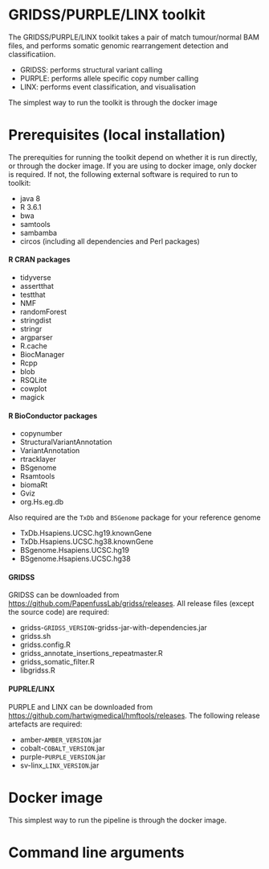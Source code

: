 
# GRIDSS/PURPLE/LINX toolkit

The GRIDSS/PURPLE/LINX toolkit takes a pair of match tumour/normal BAM files, and performs somatic genomic rearrangement detection and classificatiion.

- GRIDSS: performs structural variant calling
- PURPLE: performs allele specific copy number calling
- LINX: performs event classification, and visualisation

The simplest way to run the toolkit is through the docker image

# Prerequisites (local installation)

The prerequities for running the toolkit depend on whether it is run directly, or through the docker image.
If you are using to docker image, only docker is required.
If not, the following external software is required to run to toolkit:

- java 8
- R 3.6.1
- bwa
- samtools
- sambamba
- circos (including all dependencies and Perl packages)

#### R CRAN packages
- tidyverse
- assertthat
- testthat
- NMF
- randomForest
- stringdist
- stringr
- argparser
- R.cache
- BiocManager
- Rcpp
- blob
- RSQLite
- cowplot
- magick

#### R BioConductor packages

- copynumber
- StructuralVariantAnnotation
- VariantAnnotation
- rtracklayer
- BSgenome
- Rsamtools
- biomaRt
- Gviz
- org.Hs.eg.db

Also required are the `TxDb` and `BSGenome` package for your reference genome

- TxDb.Hsapiens.UCSC.hg19.knownGene
- TxDb.Hsapiens.UCSC.hg38.knownGene
- BSgenome.Hsapiens.UCSC.hg19
- BSgenome.Hsapiens.UCSC.hg38

#### GRIDSS

GRIDSS can be downloaded from https://github.com/PapenfussLab/gridss/releases. All release files (except the source code) are required:

- gridss-`GRIDSS_VERSION`-gridss-jar-with-dependencies.jar
- gridss.sh
- gridss.config.R
- gridss_annotate_insertions_repeatmaster.R
- gridss_somatic_filter.R
- libgridss.R

#### PUPRLE/LINX

PURPLE and LINX can be downloaded from https://github.com/hartwigmedical/hmftools/releases. The following release artefacts are required:

- amber-`AMBER_VERSION`.jar
- cobalt-`COBALT_VERSION`.jar
- purple-`PURPLE_VERSION`.jar
- sv-linx_`LINX_VERSION`.jar


# Docker image

This simplest way to run the pipeline is through the docker image.

# Command line arguments
